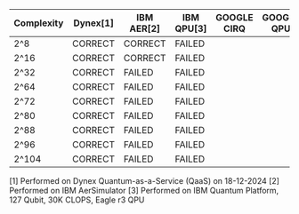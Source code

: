 | Complexity    |     Dynex[1]  |    IBM AER[2] |    IBM QPU[3] |  GOOGLE CIRQ  |  GOOGLE QPU   |        
| ------------- | ------------- | ------------- | ------------- | ------------- | ------------- |
| 2^8           | CORRECT       | CORRECT       | FAILED        |               |               |
| 2^16          | CORRECT       | CORRECT       | FAILED        |               |               |
| 2^32          | CORRECT       | FAILED        | FAILED        |               |               |
| 2^64          | CORRECT       | FAILED        | FAILED        |               |               |
| 2^72          | CORRECT       | FAILED        | FAILED        |               |               |
| 2^80          | CORRECT       | FAILED        | FAILED        |               |               |
| 2^88          | CORRECT       | FAILED        | FAILED        |               |               |
| 2^96          | CORRECT       | FAILED        | FAILED        |               |               |
| 2^104         | CORRECT       | FAILED        | FAILED        |               |               |

[1] Performed on Dynex Quantum-as-a-Service (QaaS) on 18-12-2024
[2] Performed on IBM AerSimulator
[3] Performed on IBM Quantum Platform, 127 Qubit, 30K CLOPS, Eagle r3 QPU
